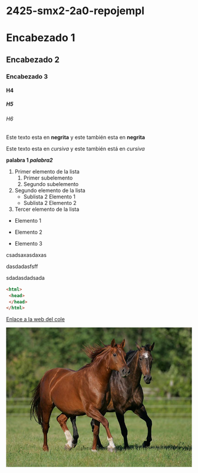 # 2425-smx2-2a0-repojempl

# Encabezado 1
## Encabezado 2
### Encabezado 3
#### H4
##### H5 
###### H6

Este texto esta en **negrita** y este también esta en __negrita__

Este texto esta en *cursiva* y este también está en _cursiva_

**palabra 1 _palabra2_**

1. Primer elemento de la lista 
	1. Primer subelemento
	2. Segundo subelemento
2. Segundo elemento de la lista
	* Sublista 2 Elemento 1
	* Sublista 2 Elemento 2
3. Tercer elemento de la lista 

* Elemento 1
- Elemento 2
+ Elemento 3

csadsaxasdaxas

dasdadasfsff

sdadasdadsada

```HTML
<html>
 <head>
 </head>
</html>
```
[Enlace a la web del cole](https://www.fje.edu/ca/jesuites-bellvitge "Texto opcional")

![caballo](https://github.com/NilOrtega/2425-smx2-2a0-repojempl/blob/main/caballo.jpg "Titulo opcional de la imagen")
